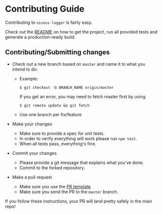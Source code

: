 # Contributing Guide

Contributing to `osseus-logger` is fairly easy.

Check out the [README](https://github.com/colucom/osseus-logger/blob/master/README.md) on how to get the project, run all provided tests and generate a production-ready build.

## Contributing/Submitting changes

- Check out a new branch based on <code>master</code> and name it to what you intend to do:
  - Example:
    ````
    $ git checkout -b BRANCH_NAME origin/master
    ````

    If you get an error, you may need to fetch master first by using
    ````
    $ git remote update && git fetch
    ````

  - Use one branch per fix/feature

- Make your changes
  - Make sure to provide a spec for unit tests.
  - In order to verify everything will work please run `npm test`.
  - When all tests pass, everything's fine.
- Commit your changes
  - Please provide a git message that explains what you've done.
  - Commit to the forked repository.
- Make a pull request
  - Make sure you use the [PR template](https://github.com/colucom/osseus-logger/blob/master/.github/PULL_REQUEST_TEMPLATE.md)
  - Make sure you send the PR to the <code>master</code> branch.

If you follow these instructions, your PR will land pretty safely in the main repo!